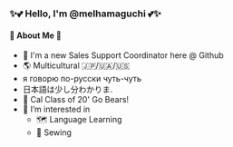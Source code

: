 ### ✨💕 Hello, I'm @melhamaguchi 💕✨  
  
  

#### 💭 About Me 💭
* 🌱 I'm a new Sales Support Coordinator here @ Github  
* 🌎 Multicultural 🇯🇵/🇺🇦/🇺🇸 
* я говорю по-русски чуть-чуть
* 日本語は少し分わかりま.
* 🐻 Cal Class of 20' Go Bears!
* 🧐 I’m interested in 
  * 🗺️ Language Learning 
  * 👗 Sewing
